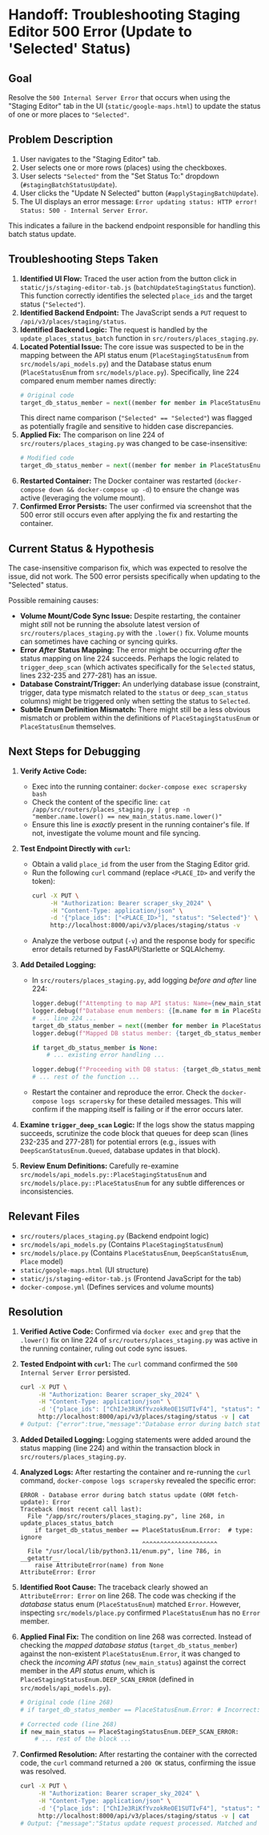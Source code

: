 # Handoff: Troubleshooting Staging Editor 500 Error (Update to 'Selected' Status)

## Goal

Resolve the `500 Internal Server Error` that occurs when using the "Staging Editor" tab in the UI (`static/google-maps.html`) to update the status of one or more places to `"Selected"`.

## Problem Description

1.  User navigates to the "Staging Editor" tab.
2.  User selects one or more rows (places) using the checkboxes.
3.  User selects `"Selected"` from the "Set Status To:" dropdown (`#stagingBatchStatusUpdate`).
4.  User clicks the "Update N Selected" button (`#applyStagingBatchUpdate`).
5.  The UI displays an error message: `Error updating status: HTTP error! Status: 500 - Internal Server Error`.

This indicates a failure in the backend endpoint responsible for handling this batch status update.

## Troubleshooting Steps Taken

1.  **Identified UI Flow:** Traced the user action from the button click in `static/js/staging-editor-tab.js` (`batchUpdateStagingStatus` function). This function correctly identifies the selected `place_ids` and the target status (`"Selected"`).
2.  **Identified Backend Endpoint:** The JavaScript sends a `PUT` request to `/api/v3/places/staging/status`.
3.  **Identified Backend Logic:** The request is handled by the `update_places_status_batch` function in `src/routers/places_staging.py`.
4.  **Located Potential Issue:** The core issue was suspected to be in the mapping between the API status enum (`PlaceStagingStatusEnum` from `src/models/api_models.py`) and the Database status enum (`PlaceStatusEnum` from `src/models/place.py`). Specifically, line 224 compared enum member names directly:
    ```python
    # Original code
    target_db_status_member = next((member for member in PlaceStatusEnum if member.name == new_main_status.name), None)
    ```
    This direct name comparison (`"Selected" == "Selected"`) was flagged as potentially fragile and sensitive to hidden case discrepancies.
5.  **Applied Fix:** The comparison on line 224 of `src/routers/places_staging.py` was changed to be case-insensitive:
    ```python
    # Modified code
    target_db_status_member = next((member for member in PlaceStatusEnum if member.name.lower() == new_main_status.name.lower()), None)
    ```
6.  **Restarted Container:** The Docker container was restarted (`docker-compose down && docker-compose up -d`) to ensure the change was active (leveraging the volume mount).
7.  **Confirmed Error Persists:** The user confirmed via screenshot that the 500 error still occurs even after applying the fix and restarting the container.

## Current Status & Hypothesis

The case-insensitive comparison fix, which was expected to resolve the issue, did not work. The 500 error persists specifically when updating to the "Selected" status.

Possible remaining causes:

- **Volume Mount/Code Sync Issue:** Despite restarting, the container might _still_ not be running the absolute latest version of `src/routers/places_staging.py` with the `.lower()` fix. Volume mounts can sometimes have caching or syncing quirks.
- **Error _After_ Status Mapping:** The error might be occurring _after_ the status mapping on line 224 succeeds. Perhaps the logic related to `trigger_deep_scan` (which activates specifically for the `Selected` status, lines 232-235 and 277-281) has an issue.
- **Database Constraint/Trigger:** An underlying database issue (constraint, trigger, data type mismatch related to the `status` or `deep_scan_status` columns) might be triggered only when setting the status to `Selected`.
- **Subtle Enum Definition Mismatch:** There might still be a less obvious mismatch or problem within the definitions of `PlaceStagingStatusEnum` or `PlaceStatusEnum` themselves.

## Next Steps for Debugging

1.  **Verify Active Code:**
    - Exec into the running container: `docker-compose exec scrapersky bash`
    - Check the content of the specific line: `cat /app/src/routers/places_staging.py | grep -n "member.name.lower() == new_main_status.name.lower()"`
    - Ensure this line is _exactly_ present in the running container's file. If not, investigate the volume mount and file syncing.
2.  **Test Endpoint Directly with `curl`:**
    - Obtain a valid `place_id` from the user from the Staging Editor grid.
    - Run the following `curl` command (replace `<PLACE_ID>` and verify the token):
      ```bash
      curl -X PUT \
           -H "Authorization: Bearer scraper_sky_2024" \
           -H "Content-Type: application/json" \
           -d '{"place_ids": ["<PLACE_ID>"], "status": "Selected"}' \
           http://localhost:8000/api/v3/places/staging/status -v
      ```
    - Analyze the verbose output (`-v`) and the response body for specific error details returned by FastAPI/Starlette or SQLAlchemy.
3.  **Add Detailed Logging:**

    - In `src/routers/places_staging.py`, add logging _before and after_ line 224:

      ```python
      logger.debug(f"Attempting to map API status: Name={new_main_status.name}, Value={new_main_status.value}")
      logger.debug(f"Database enum members: {[m.name for m in PlaceStatusEnum]}")
      # ... line 224 ...
      target_db_status_member = next((member for member in PlaceStatusEnum if member.name.lower() == new_main_status.name.lower()), None)
      logger.debug(f"Mapped DB status member: {target_db_status_member.name if target_db_status_member else 'None'}")

      if target_db_status_member is None:
          # ... existing error handling ...

      logger.debug(f"Proceeding with DB status: {target_db_status_member.name}")
      # ... rest of the function ...
      ```

    - Restart the container and reproduce the error. Check the `docker-compose logs scrapersky` for these detailed messages. This will confirm if the mapping itself is failing or if the error occurs later.

4.  **Examine `trigger_deep_scan` Logic:** If the logs show the status mapping succeeds, scrutinize the code block that queues for deep scan (lines 232-235 and 277-281) for potential errors (e.g., issues with `DeepScanStatusEnum.Queued`, database updates in that block).
5.  **Review Enum Definitions:** Carefully re-examine `src/models/api_models.py::PlaceStagingStatusEnum` and `src/models/place.py::PlaceStatusEnum` for any subtle differences or inconsistencies.

## Relevant Files

- `src/routers/places_staging.py` (Backend endpoint logic)
- `src/models/api_models.py` (Contains `PlaceStagingStatusEnum`)
- `src/models/place.py` (Contains `PlaceStatusEnum`, `DeepScanStatusEnum`, `Place` model)
- `static/google-maps.html` (UI structure)
- `static/js/staging-editor-tab.js` (Frontend JavaScript for the tab)
- `docker-compose.yml` (Defines services and volume mounts)

## Resolution

1.  **Verified Active Code:** Confirmed via `docker exec` and `grep` that the `.lower()` fix on line 224 of `src/routers/places_staging.py` was active in the running container, ruling out code sync issues.
2.  **Tested Endpoint with `curl`:** The `curl` command confirmed the `500 Internal Server Error` persisted.
    ```bash
    curl -X PUT \
         -H "Authorization: Bearer scraper_sky_2024" \
         -H "Content-Type: application/json" \
         -d '{"place_ids": ["ChIJe3RiKfYvzokReOE1SUTIvF4"], "status": "Selected"}' \
         http://localhost:8000/api/v3/places/staging/status -v | cat
    # Output: {"error":true,"message":"Database error during batch status update.","status_code":500}
    ```
3.  **Added Detailed Logging:** Logging statements were added around the status mapping (line 224) and within the transaction block in `src/routers/places_staging.py`.
4.  **Analyzed Logs:** After restarting the container and re-running the `curl` command, `docker-compose logs scrapersky` revealed the specific error:
    ```
    ERROR - Database error during batch status update (ORM fetch-update): Error
    Traceback (most recent call last):
      File "/app/src/routers/places_staging.py", line 268, in update_places_status_batch
        if target_db_status_member == PlaceStatusEnum.Error:  # type: ignore
                                      ^^^^^^^^^^^^^^^^^^^^^
      File "/usr/local/lib/python3.11/enum.py", line 786, in __getattr__
        raise AttributeError(name) from None
    AttributeError: Error
    ```
5.  **Identified Root Cause:** The traceback clearly showed an `AttributeError: Error` on line 268. The code was checking if the _database_ status enum (`PlaceStatusEnum`) matched `Error`. However, inspecting `src/models/place.py` confirmed `PlaceStatusEnum` has no `Error` member.
6.  **Applied Final Fix:** The condition on line 268 was corrected. Instead of checking the _mapped database status_ (`target_db_status_member`) against the non-existent `PlaceStatusEnum.Error`, it was changed to check the _incoming API status_ (`new_main_status`) against the correct member in the _API status enum_, which is `PlaceStagingStatusEnum.DEEP_SCAN_ERROR` (defined in `src/models/api_models.py`).

    ```python
    # Original code (line 268)
    # if target_db_status_member == PlaceStatusEnum.Error: # Incorrect: PlaceStatusEnum has no 'Error'

    # Corrected code (line 268)
    if new_main_status == PlaceStagingStatusEnum.DEEP_SCAN_ERROR:
        # ... rest of the block ...
    ```

7.  **Confirmed Resolution:** After restarting the container with the corrected code, the `curl` command returned a `200 OK` status, confirming the issue was resolved.
    ```bash
    curl -X PUT \
         -H "Authorization: Bearer scraper_sky_2024" \
         -H "Content-Type: application/json" \
         -d '{"place_ids": ["ChIJe3RiKfYvzokReOE1SUTIvF4"], "status": "Selected"}' \
         http://localhost:8000/api/v3/places/staging/status -v | cat
    # Output: {"message":"Status update request processed. Matched and updated: 1 places. Queued for deep scan: 1.","updated_count":1,"queued_count":1}
    ```
